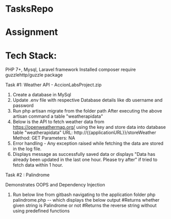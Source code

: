 # TasksRepo
# Assignment
# Tech Stack:
PHP 7+, Mysql, Laravel framework
Installed composer require guzzlehttp/guzzle package

Task #1: Weather API - AccionLabsProject.zip

1) Create a database in MySql 
2) Update .env file with respective Database details like db username and password
3) Run  php artisan migrate from the folder path 
	After executing the above artisan command a table "weatherapidata"
4) Below is the API to fetch weather data from https://openweathermap.org/ using the key and store data into database table "weatherapidata"
	URL: http://{{applicationURL}}/storeWeather
	Method: GET
	Parameters: NA
7) Error handling - Any exception raised while fetching the data are stored in the log file.
8)  Displays message as successfully saved data or displays "Data has already been updated in the last one hour. Please try after" if tried to fetch data within 1 hour.



Task #2 : Palindrome

Demonstrates OOPS and Dependency Injection
1) Run below line from gitbash navigating to the application folder
php palindrome.php -- which displays the below output
	#Returns whether given string is Palindrome or not 
	#Returns the reverse string without using predefined functions

